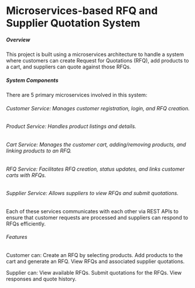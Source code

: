 # Microservices-based RFQ and Supplier Quotation System
##### Overview
This project is built using a microservices architecture to handle a system where customers can create Request for Quotations (RFQ), add products to a cart, and suppliers can quote against those RFQs.

##### System Components
There are 5 primary microservices involved in this system:

###### Customer Service: Manages customer registration, login, and RFQ creation.
###### Product Service: Handles product listings and details.
###### Cart Service: Manages the customer cart, adding/removing products, and linking products to an RFQ.
###### RFQ Service: Facilitates RFQ creation, status updates, and links customer carts with RFQs.
###### Supplier Service: Allows suppliers to view RFQs and submit quotations.
Each of these services communicates with each other via REST APIs to ensure that customer requests are processed and suppliers can respond to RFQs efficiently.

###### Features

Customer can:
Create an RFQ by selecting products.
Add products to the cart and generate an RFQ.
View RFQs and associated supplier quotations.

Supplier can:
View available RFQs.
Submit quotations for the RFQs.
View responses and quote history.

